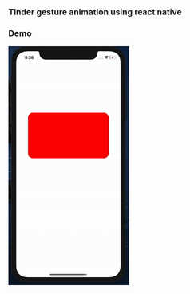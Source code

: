 ### Tinder gesture animation using react native

### Demo

![demo](https://raw.githubusercontent.com/chandrakumarreddy/tinder-swipe-animation/master/demo.gif)
